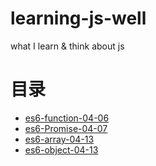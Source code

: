 # learning-js-well

what I learn &amp; think about js

# 目录

- [es6-function-04-06](2016-04/es6-function-06.md)
- [es6-Promise-04-07](2016-04/es6-Promise-07.md)
- [es6-array-04-13](2016-04/es6-array-4-13.md)
- [es6-object-04-13](2016-04/es6-object-04-14.js)

